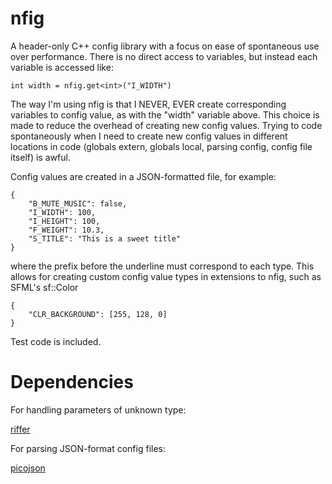 nfig
====

A header-only C++ config library with a focus on ease of spontaneous use over performance. There is no direct access to variables, but instead each variable is accessed like:

    int width = nfig.get<int>("I_WIDTH")

The way I'm using nfig is that I NEVER, EVER create corresponding variables to config value, as with the "width" variable above. This choice is made to reduce the overhead of creating new config values. Trying to code spontaneously when I need to create new config values in different locations in code (globals extern, globals local, parsing config, config file itself) is awful.

Config values are created in a JSON-formatted file, for example:

	{
		"B_MUTE_MUSIC": false,
		"I_WIDTH": 100,
		"I_HEIGHT": 100,
		"F_WEIGHT": 10.3,
		"S_TITLE": "This is a sweet title"
	}
	
where the prefix before the underline must correspond to each type. This allows for creating custom config value types in extensions to nfig, such as SFML's sf::Color

	{
		"CLR_BACKGROUND": [255, 128, 0]
	}

Test code is included.

# Dependencies

For handling parameters of unknown type:

[riffer](https://github.com/dustinfreeman/riffer)

For parsing JSON-format config files:

[picojson](https://github.com/ptarabbia/picojson)
